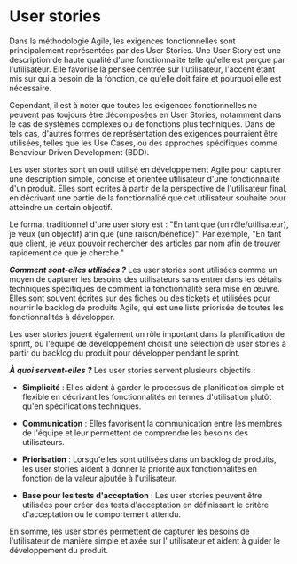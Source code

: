 # User stories

Dans la méthodologie Agile, les exigences fonctionnelles sont principalement représentées par des User Stories. Une User
Story est une description de haute qualité d'une fonctionnalité telle qu'elle est perçue par l'utilisateur. Elle
favorise la pensée centrée sur l'utilisateur, l'accent étant mis sur qui a besoin de la fonction, ce qu'elle doit faire
et pourquoi elle est nécessaire.

Cependant, il est à noter que toutes les exigences fonctionnelles ne peuvent pas toujours être décomposées en User
Stories, notamment dans le cas de systèmes complexes ou de fonctions plus techniques. Dans de tels cas, d'autres formes
de représentation des exigences pourraient être utilisées, telles que les Use Cases, ou des approches spécifiques comme
Behaviour Driven Development (BDD).

Les user stories sont un outil utilisé en développement Agile pour capturer une description simple, concise et orientée
utilisateur d'une fonctionnalité d'un produit. Elles sont écrites à partir de la perspective de l'utilisateur final, en
décrivant une partie de la fonctionnalité que cet utilisateur souhaite pour atteindre un certain objectif.

Le format traditionnel d'une user story est : "En tant que (un rôle/utilisateur), je veux (un objectif) afin que (une
raison/bénéfice)". Par exemple, "En tant que client, je veux pouvoir rechercher des articles par nom afin de trouver
rapidement ce que je cherche."

***Comment sont-elles utilisées ?***
Les user stories sont utilisées comme un moyen de capturer les besoins des utilisateurs sans entrer dans les détails
techniques spécifiques de comment la fonctionnalité sera mise en œuvre. Elles sont souvent écrites sur des fiches ou des
tickets et utilisées pour nourrir le backlog de produits Agile, qui est une liste priorisée de toutes les
fonctionnalités à développer.

Les user stories jouent également un rôle important dans la planification de sprint, où l'équipe de développement
choisit une sélection de user stories à partir du backlog du produit pour développer pendant le sprint.

***À quoi servent-elles ?***
Les user stories servent plusieurs objectifs :

- **Simplicité** : Elles aident à garder le processus de planification simple et flexible en décrivant les
  fonctionnalités en termes d'utilisation plutôt qu'en spécifications techniques.

- **Communication** : Elles favorisent la communication entre les membres de l'équipe et leur permettent de comprendre
  les besoins des utilisateurs.

- **Priorisation** : Lorsqu'elles sont utilisées dans un backlog de produits, les user stories aident à donner la
  priorité aux fonctionnalités en fonction de la valeur ajoutée à l'utilisateur.

- **Base pour les tests d'acceptation** : Les user stories peuvent être utilisées pour créer des tests d'acceptation en
  définissant le critère d'acceptation ou le comportement attendu.

En somme, les user stories permettent de capturer les besoins de l'utilisateur de manière simple et axée sur l'
utilisateur et aident à guider le développement du produit.



